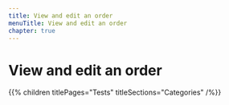 ```yaml
---
title: View and edit an order
menuTitle: View and edit an order
chapter: true
---
```


# View and edit an order

{{% children titlePages="Tests" titleSections="Categories" /%}}
